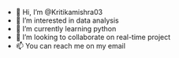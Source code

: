 - 👋 Hi, I’m @Kritikamishra03
- 👀 I’m interested in data analysis
- 🌱 I’m currently learning python
- 💞️ I’m looking to collaborate on real-time project
- 📫 You can reach me on my email

<!---
Kritikamishra03/Kritikamishra03 is a ✨ special ✨ repository because its `README.md` (this file) appears on your GitHub profile.
You can click the Preview link to take a look at your changes.
--->
